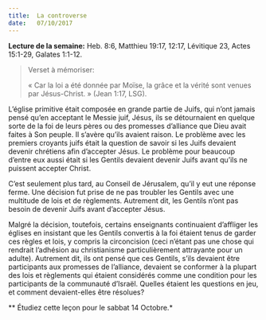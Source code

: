 ```yaml
---
title:  La controverse
date:   07/10/2017
---
```


**Lecture de la semaine:** Heb. 8:6, Matthieu 19:17, 12:17, Lévitique 23, Actes 15:1-29, Galates 1:1-12.

><p>Verset à mémoriser:</p>
> « Car la loi a été donnée par Moïse, la grâce et la vérité sont venues par Jésus-Christ. » (Jean 1:17, LSG).

L’église primitive était composée en grande partie de Juifs, qui n’ont jamais pensé qu’en acceptant le Messie juif, Jésus, ils se détournaient en quelque sorte de la foi de leurs pères ou des promesses d’alliance que Dieu avait faites à Son peuple. Il s’avère qu’ils avaient raison. Le problème avec les premiers croyants juifs était la question de savoir si les Juifs devaient devenir chrétiens afin d’accepter Jésus. Le problème pour beaucoup d’entre eux aussi était si les Gentils devaient devenir Juifs avant qu’ils ne puissent accepter Christ. 

C’est seulement plus tard, au Conseil de Jérusalem, qu’il y eut une réponse ferme. Une décision fut prise de ne pas troubler les Gentils avec une multitude de lois et de règlements. Autrement dit, les Gentils n’ont pas besoin de devenir Juifs avant d’accepter Jésus. 

Malgré la décision, toutefois, certains enseignants continuaient d’affliger les églises en insistant que les Gentils convertis à la foi étaient tenus de garder ces règles et lois, y compris la circoncision (ceci n’étant pas une chose qui rendrait l’adhésion au christianisme particulièrement attrayante pour un adulte). Autrement dit, ils ont pensé que ces Gentils, s’ils devaient être participants aux promesses de l’alliance, devaient se conformer à la plupart des lois et règlements qui étaient considérés comme une condition pour les participants de la communauté d’Israël. Quelles étaient les questions en jeu, et comment devaient-elles être résolues? 

** Étudiez cette leçon pour le sabbat 14 Octobre.*